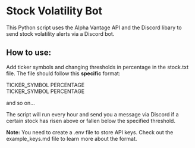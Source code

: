 # Stock Volatility Bot 

This Python script uses the Alpha Vantage API and the Discord libary to send stock volatility alerts via a Discord bot. 

## How to use:

Add ticker symbols and changing thresholds in percentage in the stock.txt file. The file should follow this **specific** format:

TICKER_SYMBOL PERCENTAGE <br>
TICKER_SYMBOL PERCENTAGE

and so on... 

The script will run every hour and send you a message via Discord if a certain stock has risen above or fallen below the specified threshold. 

**Note:** You need to create a .env file to store API keys. Check out the example_keys.md file to learn more about the format. 
